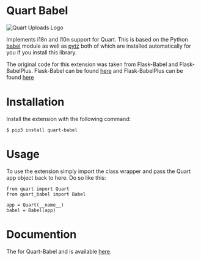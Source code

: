 # Quart Babel

![Quart Uploads Logo](logos/logo.png)

Implements i18n and l10n support for Quart.  This is based on the Python
[babel][] module as well as [pytz][] both of which are installed automatically
for you if you install this library.

The original code for this extension was taken from Flask-Babel and Flask-BabelPlus. 
Flask-Babel can be found [here][flask-babel] and Flask-BabelPlus can be found 
[here][flask-babelplus]

# Installation 

Install the extension with the following command:

    $ pip3 install quart-babel

# Usage

To use the extension simply import the class wrapper and pass the Quart app 
object back to here. Do so like this:

    from quart import Quart
    from quart_babel import Babel 

    app = Quart(__name__)
    babel = Babel(app)


# Documention

The for Quart-Babel and is available [here][docs].

[babel]: https://github.com/python-babel/babel
[pytz]: https://pypi.python.org/pypi/pytz/
[flask-babel]: https://flask-babel.tkte.ch/
[flask-babelplus]: https://github.com/sh4nks/flask-babelplus
[docs]: https://flask-babel.tkte.ch/